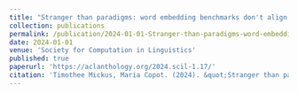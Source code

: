 ```yaml
---
title: "Stranger than paradigms: word embedding benchmarks don't align with inflectional morphology"
collection: publications
permalink: /publication/2024-01-01-Stranger-than-paradigms-word-embedding-benchmarks-
date: 2024-01-01
venue: 'Society for Computation in Linguistics'
published: true
paperurl: 'https://aclanthology.org/2024.scil-1.17/'
citation: 'Timothee Mickus, Maria Copot. (2024). &quot;Stranger than paradigms: word embedding benchmarks don&apos;t align with inflectional morphology&quot;. <i>Society for Computation in Linguistics</i>. 7, (1), 173--189.'
---
```

